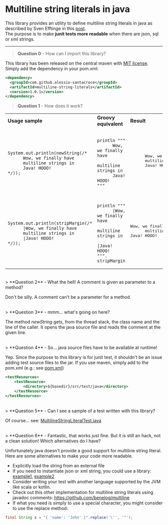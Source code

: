 # Multiline string literals in java
This library provides an utility to define multiline string literals in java as described by Sven Efftinge in this [post](http://blog.efftinge.de/2008/10/multi-line-string-literals-in-java.html).
 <br />
The purpose is to make **junit tests more readable** when there are json, sql or xml strings.
__________

> **Question 0** - How can I import this library?

This library has been released on the central maven with [MIT license](https://en.wikipedia.org/wiki/MIT_License). 
Simply add the dependency in your pom.xml:
```xml
<dependency>
  <groupId>com.github.alessio-santacroce</groupId>
  <artifactId>multiline-string-literals</artifactId>
  <version>1.0.1</version>
</dependency>
```

> **Question 1** - How does it work?

<table>
<tr>
<td><b>Usage sample</b></td>
<td><b>Groovy equivalent</b></td>
<td><b>Result</b></td>
</tr>
<tr>
<td><pre><code>
System.out.println(newString(/*
      Wow, we finally have
      multiline strings in
      Java! HOOO!
*/));
</code></pre></td>
<td><pre><code>
println """
      Wow, we finally have
      multiline strings in
      Java! HOOO!
"""
</code></pre></td>
<td><pre>
      Wow, we finally have
      multiline strings in
      Java! HOOO!
</pre></td>
</tr>



<tr>
<td><pre><code>
System.out.println(stripMargin(/*
      |Wow, we finally have
      multiline strings in
      |Java! HOOO!
*/));
</code></pre></td>
<td><pre><code>
println """
      |Wow, we finally have
      multiline strings in
      |Java! HOOO!
""". stripMargin
</code></pre></td>
<td><pre>
Wow, we finally have
      multiline strings in
Java! HOOO!
</pre></td>
</tr>
</table>

<br />
> **Question 2** - What the hell! A comment is given as parameter to a method?

Don't be silly. A comment can't be a parameter for a method.

<br />
> **Question 3** - mmm... what's going on here?

The method _newString_ gets, from the thread stack, the class name and the line of the caller.
It opens the java source file and reads the comment at the given line.

<br />
> **Question 4** - So... java source files have to be available at runtime!

Yep. Since the purpose to this library is for junit test, it shouldn't be an issue adding test source files to the jar.
If you use maven, simply add to the pom.xml (e.g.: see [pom.xml](pom.xml#L55))
```xml
<testResources>
    <testResource>
        <directory>${basedir}/src/test/java</directory>
    </testResource>
</testResources>
```

<br />
> **Question 5** - Can I see a sample of a test written with this library?

Of course... see: [MultilineStringLiteralTest.java](src/test/java/com/github/alessiosantacroce/multilinestring/MultilineStringLiteralTest.java)


<br />
> **Question 6** - Fantastic, that works just fine. But it is still an hack, not a clean solution! Which alternatives do I have?

Unfortunately java doesn't provide a good support for multiline string literal. Here are some alternatives to make your code more readable.

- Explicitly load the string from an external file
- If you need to instantiate json or xml string, you could use a library: [example1](https://docs.oracle.com/javaee/7/api/javax/json/JsonObjectBuilder.html), [example2](src/test/java/com/github/alessiosantacroce/multilinestring/MultilineStringLiteralTest.java#L19)
- Consider writing your test with another language supported by the JVM like scala or kotlin.
- Check out this other implementation for multiline string literals using javadoc comments: https://github.com/benelog/multiline
- If what you need is simply to use a special character, you might consider to use the replace method:
```java
final String s = "{ 'name': 'John' }".replace('\'', '"');
```
